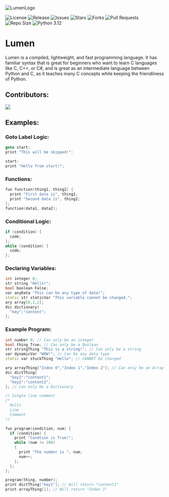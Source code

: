 
![LumenLogo](https://github.com/user-attachments/assets/599108ab-4bca-4d1f-bc1d-e5147f2e3f97)

![License](https://img.shields.io/github/license/this-guy-git/Lumen)
![Release](https://img.shields.io/github/v/release/this-guy-git/Lumen)
![Issues](https://img.shields.io/github/issues/this-guy-git/Lumen)
![Stars](https://img.shields.io/github/stars/this-guy-git/Lumen?style=flat&color=4c1&labelColor=555)
![Forks](https://img.shields.io/github/forks/this-guy-git/Lumen?style=flat&color=4c1&labelColor=555)
![Pull Requests](https://img.shields.io/github/issues-pr/this-guy-git/Lumen)
![Repo Size](https://img.shields.io/github/repo-size/this-guy-git/Lumen)
![Python 3.12](https://img.shields.io/badge/Python-3.12-blue)





# Lumen
Lumen is a compiled, lightweight, and fast programming language.
It has familiar syntax that is great for beginners who want to learn C languages like C, C++, or C#,
and is great as an intermediate language between Python and C, as it teaches many C concepts while keeping the friendliness of Python.

## Contributors:
<a href = "https://github.com/this-guy-git/Lumen/contributors">
  <img src = "https://contrib.rocks/image?repo=this-guy-git/Lumen"/>
</a>

## Examples:
### Goto Label Logic:
```cpp
goto start;
print "This will be skipped!":

start:
print "Hello from start!";
```
### Functions:
```cpp
fun function(thing1, thing2) {
  print "First data is", thing1;
  print "Second data is", thing2;
};
function(data1, data2);
```
### Conditional Logic:
```cpp
if (condition) {
  code;
};
while (condition) {
  code;
};
```
### Declaring Variables:
```cpp
int integer 0;
str string "Hello!";
bool boolean False;
var anyData "This can be any type of data!";
static str staticVar "This variable cannot be changed.";
ary array[0,1,2];
dic dictionary{
  "key":"content";
};
```
### Example Program:
```cpp
int number 0; // Can only be an integer
bool thing True; // Can only be a Boolean
str stringThing "This is a string!"; // Can only be a string
var dynamicVar "WOW!"; // Can be any data type
static var stuckThing "Hello"; // CANNOT be changed

ary arrayThing["Index 0","Index 1","Index 2"]; // Can only be an Array
dic dictThing{
  "key1":"content1";
  "key2":"content2";
}; // Can only be a Dictionary

// Single line comment
/*
  Multi
  Line
  Comment
*/

fun program(condition, num) {
  if (condition) {
    print "Condtion is True!";
    while (num != 100)
    {
      print "The number is ", num;
      num++;
    };
  };
};

program(thing, number);
print dictThing["key1"]; // Will return "content1"
print arrayThing[1]; // Will return "Index 1"
```
